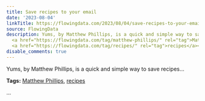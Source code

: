```yaml
---
title: Save recipes to your email
date: '2023-08-04'
linkTitle: https://flowingdata.com/2023/08/04/save-recipes-to-your-email/
source: FlowingData
description: Yums, by Matthew Phillips, is a quick and simple way to save recipes&#8230;<p><strong>Tags:</strong>
  <a href="https://flowingdata.com/tag/matthew-phillips/" rel="tag">Matthew Phillips</a>,
  <a href="https://flowingdata.com/tag/recipes/" rel="tag">recipes</a></p> ...
disable_comments: true
---
```

Yums, by Matthew Phillips, is a quick and simple way to save recipes&#8230;<p><strong>Tags:</strong> <a href="https://flowingdata.com/tag/matthew-phillips/" rel="tag">Matthew Phillips</a>, <a href="https://flowingdata.com/tag/recipes/" rel="tag">recipes</a></p> ...